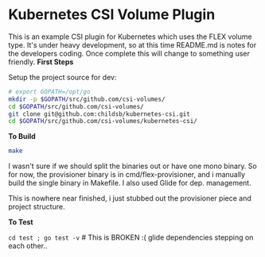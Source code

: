 # Kubernetes CSI Volume Plugin

This is an example CSI plugin for Kubernetes which uses the FLEX volume type.  It's under heavy development, so at this time README.md is notes for the developers coding.  Once complete this will change to something user friendly.
**First Steps**

Setup the project source for dev:

```bash
# export GOPATH=/opt/go
mkdir -p $GOPATH/src/github.com/csi-volumes/
cd $GOPATH/src/github.com/csi-volumes/
git clone git@github.com:childsb/kubernetes-csi.git
cd $GOPATH/src/github.com/csi-volumes/kubernetes-csi/
```


**To Build**

```bash
make
```

I wasn't sure if we should split the binaries out or have one mono binary.  So for now, the provisioner binary is in cmd/flex-provisioner, and i manually build the single binary in Makefile.  I also used Glide for dep. management.


This is nowhere near finished, i just stubbed out the provisioner piece and project structure.


**To Test**

`cd test ; go test -v`  # This is BROKEN :(   glide dependencies stepping on each other..






